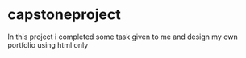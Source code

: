 # capstoneproject
In this project i completed some task given to me and design my own portfolio using html only
